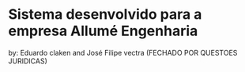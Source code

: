 # Sistema desenvolvido para a empresa Allumé Engenharia
by: Eduardo claken and José Filipe vectra
(FECHADO POR QUESTOES JURIDICAS)
